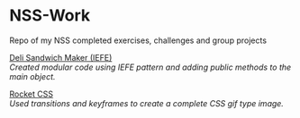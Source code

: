 # NSS-Work
Repo of my NSS completed exercises, challenges and group projects

[Deli Sandwich Maker (IEFE)](https://daynewright.github.io/nss-work/3-single-page-applications/exercises/sandwich-maker)  
_Created modular code using IEFE pattern and adding public methods to the main object._

[Rocket CSS](https://daynewright.github.io/nss-work/2-the-static-web/challenges/rocket-css)  
_Used transitions and keyframes to create a complete CSS gif type image._

